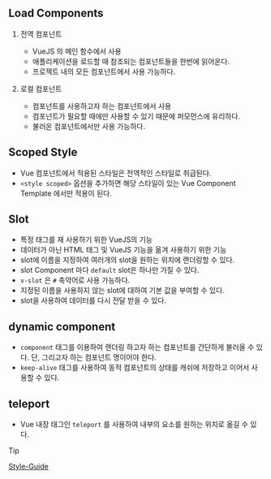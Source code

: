## Load Components

1. 전역 컴포넌트

   - VueJS 의 메인 함수에서 사용
   - 애플리케이션을 로드할 때 참조되는 컴포넌트들을 한번에 읽어온다.
   - 프로젝트 내의 모든 컴포넌트에서 사용 가능하다.

2. 로컬 컴포넌트

   - 컴포넌트를 사용하고자 하는 컴포넌트에서 사용
   - 컴포넌트가 필요할 때에만 사용할 수 있기 때문에 퍼모먼스에 유리하다.
   - 불러온 컴포넌트에서만 사용 가능하다.

## Scoped Style

- Vue 컴포넌트에서 적용된 스타일은 전역적인 스타일로 취급된다.
- `<style scoped>` 옵션을 추가하면 해당 스타일이 있는 Vue Component Template 에서만 적용이 된다.

## Slot

- 특정 태그를 재 사용하기 위한 VueJS의 기능
- 데이터가 아닌 HTML 태그 및 VueJS 기능을 옮겨 사용하기 위한 기능
- slot에 이름을 지정하여 여러개의 slot을 원하는 위치에 랜더링할 수 있다.
- slot Component 마다 `default` slot은 하나만 가질 수 있다.
- `v-slot` 은 `#` 축약어로 사용 가능하다.
- 지정된 이름을 사용하지 않는 slot에 대하여 기본 값을 부여할 수 있다.
- slot을 사용하여 데이터를 다시 전달 받을 수 있다.

## dynamic component

- `component` 태그를 이용하여 랜더링 하고자 하는 컴포넌트를 간단하게 불러올 수 있다. 단, 그리고자 하는 컴포넌트 명이어야 한다.
- `keep-alive` 태그를 사용하여 동적 컴포넌트의 상태를 캐쉬에 저장하고 이어서 사용할 수 있다.

## teleport

- Vue 내장 태그인 `teleport` 를 사용하여 내부의 요소를 원하는 위치로 옮길 수 있다.

> [!TIP]
>
> [Style-Guide](https://v2.vuejs.org/v2/style-guide/)
